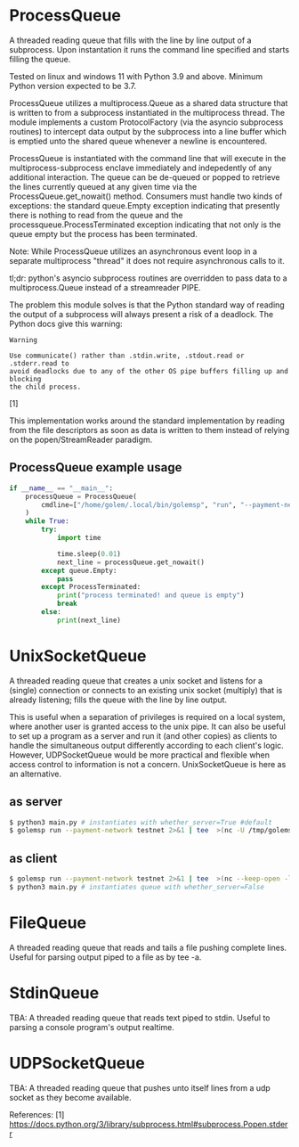 # ProcessQueue
A threaded reading queue that fills with the line by line output of a subprocess.
Upon instantation it runs the command line specified and starts filling
the queue.

Tested on linux and windows 11 with Python 3.9 and above. Minimum Python
version expected to be 3.7.

ProcessQueue utilizes a multiprocess.Queue as a shared data structure that
is written to from a subprocess instantiated in the multiprocess thread.
The module implements a custom ProtocolFactory (via the asyncio subprocess
routines) to intercept data output by the subprocess into a line buffer
which is emptied unto the shared queue whenever a newline is encountered.

ProcessQueue is instantiated with the command line that will execute
in the multiprocess-subprocess enclave immediately and indepedently
of any additional interaction. The queue can be de-queued or popped
to retrieve the lines currently queued at any given time via the
ProcessQueue.get_nowait() method. Consumers must handle two kinds of
exceptions: the standard queue.Empty exception indicating that presently
there is nothing to read from the queue and the processqueue.ProcessTerminated
exception indicating that not only is the queue empty but the process has
been terminated.

Note: While ProcessQueue utilizes an asynchronous event loop in a separate
multiprocess "thread" it does not require asynchronous calls to it.

tl;dr: python's asyncio subprocess routines are overridden to pass data
to a multiprocess.Queue instead of a streamreader PIPE.

The problem this module solves is that the Python standard way of reading
the output of a subprocess will always present a risk of a deadlock. The
Python docs give this warning:
```
Warning

Use communicate() rather than .stdin.write, .stdout.read or .stderr.read to
avoid deadlocks due to any of the other OS pipe buffers filling up and blocking
the child process. 
```
[1]

This implementation works around the standard implementation by reading
from the file descriptors as soon as data is written to them instead
of relying on the popen/StreamReader paradigm.

## ProcessQueue example usage
```python
if __name__ == "__main__":
    processQueue = ProcessQueue(
        cmdline=["/home/golem/.local/bin/golemsp", "run", "--payment-network=testnet"]
    )
    while True:
        try:
            import time

            time.sleep(0.01)
            next_line = processQueue.get_nowait()
        except queue.Empty:
            pass
        except ProcessTerminated:
            print("process terminated! and queue is empty")
            break
        else:
            print(next_line)
```

# UnixSocketQueue
A threaded reading queue that creates a unix socket and listens for a (single) connection
or connects to an existing unix socket (multiply) that is already listening;
fills the queue with the line by line output.

This is useful when a separation of privileges is required on a local system, where another user is granted access to the unix pipe. It can also be useful to set up a program as a server and run it (and other copies) as clients to handle the simultaneous output differently according to each client's logic. However, UDPSocketQueue would be more practical and flexible when access control to information is not a concern. UnixSocketQueue is here as an alternative.

## as server
```bash
$ python3 main.py # instantiates with whether_server=True #default
$ golemsp run --payment-network testnet 2>&1 | tee  >(nc -U /tmp/golemsp.sock)
```

## as client
```bash
$ golemsp run --payment-network testnet 2>&1 | tee  >(nc --keep-open -lU /tmp/golemsp.sock)
$ python3 main.py # instantiates queue with whether_server=False
```
# FileQueue
A threaded reading queue that reads and tails a file pushing complete lines. Useful for parsing output piped to a file as by tee -a.

# StdinQueue
TBA: A threaded reading queue that reads text piped to stdin. Useful to parsing a console program's output realtime.

# UDPSocketQueue
TBA: A threaded reading queue that pushes unto itself lines from a udp socket as they become available.

References:
[1] https://docs.python.org/3/library/subprocess.html#subprocess.Popen.stderr
